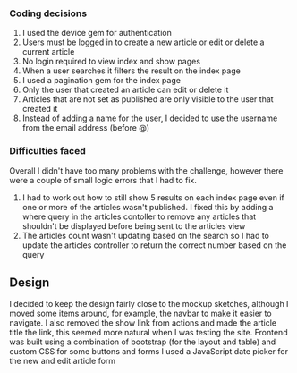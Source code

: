### Coding decisions
1. I used the device gem for authentication
2. Users must be logged in to create a new article or edit or delete a current article
3. No login required to view index and show pages
4. When a user searches it filters the result on the index page
5. I used a pagination gem for the index page
6. Only the user that created an article can edit or delete it
7. Articles that are not set as published are only visible to the user that created it
8. Instead of adding a name for the user, I decided to use the username from the email address (before @)

### Difficulties faced
Overall I didn't have too many problems with the challenge, however there were a couple of small logic errors that I had to fix.

1. I had to work out how to still show 5 results on each index page even if one or more of the articles wasn't published.
I fixed this by adding a where query in the articles contoller to remove any articles that shouldn't be displayed before being sent to the articles view
2. The articles count wasn't updating based on the search so I had to update the articles controller to return the correct number based on the query

## Design
I decided to keep the design fairly close to the mockup sketches, although I moved some items around, for example, the navbar to make it easier to navigate.
I also removed the show link from actions and made the article title the link, this seemed more natural when I was testing the site.
Frontend was built using a combination of bootstrap (for the layout and table) and custom CSS for some buttons and forms
I used a JavaScript date picker for the new and edit article form
